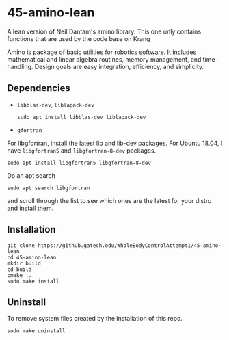# 45-amino-lean
A lean version of Neil Dantam's amino library. This one only contains functions that are used by the code base on Krang

Amino is package of basic utilities for robotics software.  It
includes mathematical and linear algebra routines, memory management,
and time-handling.  Design goals are easy integration, efficiency, and
simplicity.

## Dependencies

- `libblas-dev`, `liblapack-dev`

      sudo apt install libblas-dev liblapack-dev

- `gfortran`

For libgfortran, install the latest lib and lib-dev packages. For Ubuntu 18.04, I have `libgfortran5` and `libgfortran-8-dev` packages.

    sudo apt install libgfortran5 libgfortran-8-dev

Do an apt search

    sudo apt search libgfortran

and scroll through the list to see which ones are the latest for your distro and install them.

## Installation

    git clone https://github.gatech.edu/WholeBodyControlAttempt1/45-amino-lean
    cd 45-amino-lean
    mkdir build
    cd build
    cmake ..
    sudo make install

## Uninstall
 To remove system files created by the installation of this repo.

    sudo make uninstall
